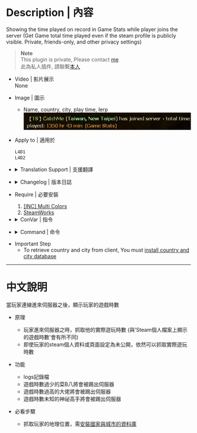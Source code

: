 # Description | 內容
Showing the time played on record in Game Stats while player joins the server
(Get Game total time played even if the steam profile is publicly visible. Private, friends-only, and other privacy settings)

> __Note__ <br/>
This plugin is private, Please contact [me](https://github.com/fbef0102/Game-Private_Plugin#私人插件列表-private-plugins-list)<br/>
此為私人插件, 請聯繫[本人](https://github.com/fbef0102/Game-Private_Plugin#私人插件列表-private-plugins-list)

* Video | 影片展示
<br>None

* Image | 圖示
	* Name, country, city, play time, lerp
	<br/>![sm_PlayerTime_1](image/sm_PlayerTime_1.jpg)

* Apply to | 適用於
	```
	L4D1
	L4D2
	```

* <details><summary>Translation Support | 支援翻譯</summary>

	```
	English
	繁體中文
	简体中文
	```
</details>

* <details><summary>Changelog | 版本日誌</summary>

	* v2.2 (2023-3-14)
		* Remove lerp
		* Delay to display message, so player can see his own time played on record.

	* v2.1 (2023-3-1)
		* Add lerp

	* v2.0 (2023-2-26)
		* Add country and city

	* v1.9 (2023-2-21)
		* Remake code and require SteamWorks
		* Get Game total time played even if the steam profile is publicly visible. Private, friends-only, and other privacy settings

	* v1.8
	    * Initial Release
</details>

* Require | 必要安裝
	1. [[INC] Multi Colors](https://github.com/fbef0102/L4D1_2-Plugins/releases/tag/Multi-Colors)
	2. [SteamWorks](https://github.com/hexa-core-eu/SteamWorks/releases)

* <details><summary>ConVar | 指令</summary>

	* cfg/sourcemod/sm_PlayerTime.cfg
		```php
		// If 1, Announce the time played on record when player joins the server.
		sm_playtime_announce "1"

		// Application ID of current game. L4D (500), L4D2 (550)
		sm_playtime_appid "550"

		// Ban duration (Mins) (0=Permanent)
		sm_playtime_block_ban_time "1440"

		// Check and unblock players with these flags. (Empty = Everyone, -1: Nobody)
		sm_playtime_block_immue_flag "z"

		// Any player whose total time played on record is higher this value can not join the server. (Mins) (0=off)
		sm_playtime_block_long "0"

		// Any player whose total time played on record is below this value can not join the server. (Mins) (0=off)
		sm_playtime_block_short "6000"

		// Any player whose total time played on record is unknown can not join the server. (0=off)
		sm_playtime_block_unknown "0"

		// If 1, record to file. (Path: sourcemod/logs/PlayerTime.log)
		sm_playtime_log "1"
		```
</details>

* <details><summary>Command | 命令</summary>

	* **Check total time played of every player in game**
		```php
		sm_timedisplay
		```
</details>

* Important Step
	* To retrieve country and city from client, You must [install country and city database](/Tutorial_%E6%95%99%E5%AD%B8%E5%8D%80/English/Server/Install_Other_File#country-and-city-database)

- - - -
# 中文說明
當玩家連線進來伺服器之後，顯示玩家的遊戲時數

* 原理
	* 玩家進來伺服器之時，抓取他的實際遊玩時數 (與'Steam個人檔案上顯示的遊戲時數'會有所不同)
	* 即使玩家的steam個人資料或頁面設定為未公開，依然可以抓取實際遊玩時數

* 功能
	* logs記錄檔
	* 遊戲時數過少的菜B八將會被踢出伺服器
	* 遊戲時數過高的大佬將會被踢出伺服器
	* 遊戲時數未知的神祕高手將會被踢出伺服器

* 必看步驟
	* 抓取玩家的地理位置，需[安裝國家與城市的資料庫](/Tutorial_%E6%95%99%E5%AD%B8%E5%8D%80/Chinese_%E7%B9%81%E9%AB%94%E4%B8%AD%E6%96%87/Server/%E5%AE%89%E8%A3%9D%E5%85%B6%E4%BB%96%E6%AA%94%E6%A1%88%E6%95%99%E5%AD%B8#%E5%AE%89%E8%A3%9D%E5%9C%8B%E5%AE%B6%E8%88%87%E5%9F%8E%E5%B8%82%E7%9A%84%E8%B3%87%E6%96%99%E5%BA%AB)
